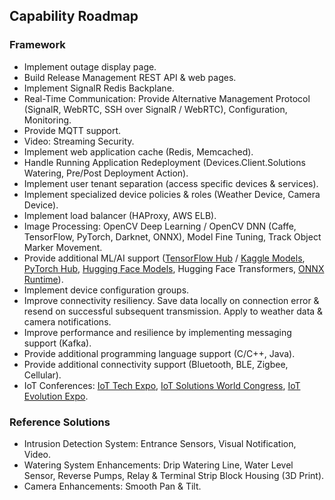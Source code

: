 ## Capability Roadmap

### Framework

- Implement outage display page.
- Build Release Management REST API & web pages.
- Implement SignalR Redis Backplane.
- Real-Time Communication: Provide Alternative Management Protocol (SignalR, WebRTC, SSH over SignalR / WebRTC), Configuration, Monitoring.
- Provide MQTT support.
- Video: Streaming Security.
- Implement web application cache (Redis, Memcached).
- Handle Running Application Redeployment (Devices.Client.Solutions Watering, Pre/Post Deployment Action).
- Implement user tenant separation (access specific devices & services).
- Implement specialized device policies & roles (Weather Device, Camera Device).
- Implement load balancer (HAProxy, AWS ELB).
- Image Processing: OpenCV Deep Learning / OpenCV DNN (Caffe, TensorFlow, PyTorch, Darknet, ONNX), Model Fine Tuning, Track Object Marker Movement.
- Provide additional ML/AI support ([TensorFlow Hub](https://tfhub.dev/) / [Kaggle Models](https://www.kaggle.com/models), [PyTorch Hub](https://pytorch.org/hub/), [Hugging Face Models](https://huggingface.co/docs/transformers/), Hugging Face Transformers, [ONNX Runtime](https://onnxruntime.ai/)).
- Implement device configuration groups.
- Improve connectivity resiliency. Save data locally on connection error & resend on successful subsequent transmission. Apply to weather data & camera notifications.
- Improve performance and resilience by implementing messaging support (Kafka).
- Provide additional programming language support (C/C++, Java).
- Provide additional connectivity support (Bluetooth, BLE, Zigbee, Cellular).
- IoT Conferences: [IoT Tech Expo](https://www.iottechexpo.com), [IoT Solutions World Congress](https://www.iotsworldcongress.com), [IoT Evolution Expo](https://www.iotevolutionexpo.com).

### Reference Solutions

- Intrusion Detection System: Entrance Sensors, Visual Notification, Video.
- Watering System Enhancements: Drip Watering Line, Water Level Sensor, Reverse Pumps, Relay & Terminal Strip Block Housing (3D Print).
- Camera Enhancements: Smooth Pan & Tilt.